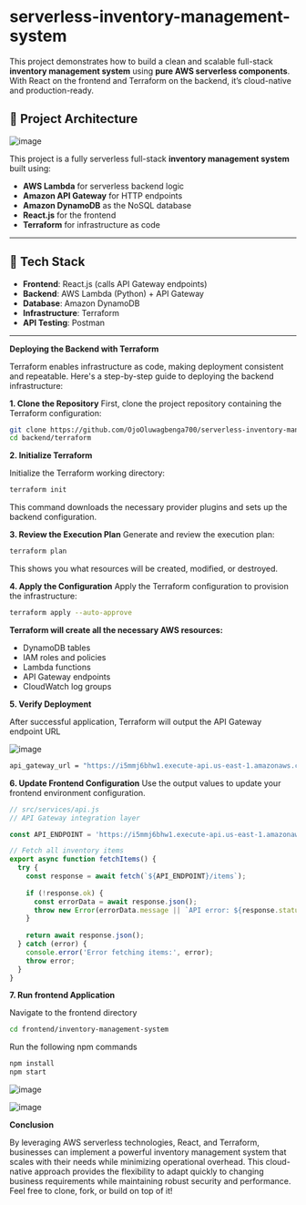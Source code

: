 # serverless-inventory-management-system

This project demonstrates how to build a clean and scalable full-stack **inventory management system** using **pure AWS serverless components**. With React on the frontend and Terraform on the backend, it’s cloud-native and production-ready.

## 📁 Project Architecture

![image](https://github.com/user-attachments/assets/a9689f50-eb14-4701-8eac-aadc1da690bd)



This project is a fully serverless full-stack **inventory management system** built using:

- **AWS Lambda** for serverless backend logic
- **Amazon API Gateway** for HTTP endpoints
- **Amazon DynamoDB** as the NoSQL database
- **React.js** for the frontend
- **Terraform** for infrastructure as code

---

## 🔧 Tech Stack

- **Frontend**: React.js (calls API Gateway endpoints)
- **Backend**: AWS Lambda (Python) + API Gateway
- **Database**: Amazon DynamoDB
- **Infrastructure**: Terraform
- **API Testing**: Postman

---
**Deploying the Backend with Terraform**

Terraform enables infrastructure as code, making deployment consistent and repeatable. Here's a step-by-step guide to deploying the backend infrastructure:

**1. Clone the Repository**
First, clone the project repository containing the Terraform configuration:

```bash
git clone https://github.com/OjoOluwagbenga700/serverless-inventory-management-system.git](https://github.com/munagalasandeep99/inventory-mangement-f13.git
cd backend/terraform

```
**2. Initialize Terraform**

Initialize the Terraform working directory:


```bash
terraform init
```

This command downloads the necessary provider plugins and sets up the backend configuration.

**3. Review the Execution Plan**
Generate and review the execution plan:


```bash
terraform plan 
```
This shows you what resources will be created, modified, or destroyed.

**4. Apply the Configuration**
Apply the Terraform configuration to provision the infrastructure:

```bash
terraform apply --auto-approve
```

**Terraform will create all the necessary AWS resources:**

- DynamoDB tables
- IAM roles and policies
- Lambda functions
- API Gateway endpoints
- CloudWatch log groups

**5. Verify Deployment**

After successful application, Terraform will output the API Gateway endpoint URL

![image](https://github.com/user-attachments/assets/2b5d227e-30a1-4802-97c8-8e54820db146)




```bash
api_gateway_url = "https://i5mmj6bhw1.execute-api.us-east-1.amazonaws.com"

```

**6. Update Frontend Configuration**
Use the output values to update your frontend environment configuration.

```jsx
// src/services/api.js
// API Gateway integration layer

const API_ENDPOINT = 'https://i5mmj6bhw1.execute-api.us-east-1.amazonaws.com';

// Fetch all inventory items
export async function fetchItems() {
  try {
    const response = await fetch(`${API_ENDPOINT}/items`);
    
    if (!response.ok) {
      const errorData = await response.json();
      throw new Error(errorData.message || `API error: ${response.status}`);
    }
    
    return await response.json();
  } catch (error) {
    console.error('Error fetching items:', error);
    throw error;
  }
}

```
**7. Run frontend Application**

Navigate to the frontend directory 

```bash
cd frontend/inventory-management-system
```
Run the following npm commands

```bash
npm install
npm start
```

![image](https://github.com/user-attachments/assets/5f01749f-653e-4ea4-8f17-660fee954358)



![image](https://github.com/user-attachments/assets/9ed71285-79d0-46ed-bfba-618fdda9dc48)




**Conclusion**

By leveraging AWS serverless technologies, React, and Terraform, businesses can implement a powerful inventory management system that scales with their needs while minimizing operational overhead. This cloud-native approach provides the flexibility to adapt quickly to changing business requirements while maintaining robust security and performance.
Feel free to clone, fork, or build on top of it!
